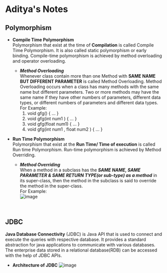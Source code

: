 # Aditya's Notes
## Polymorphism
+ **Compile Time Polymorphism**
  <br> Polymorphism that exist at the time of **Compilation** is called Compile Time Polymorphism. It is also called static polymorphism or early binding. Compile-time polymorphism is achieved by method overloading and operator overloading.
  + **_Method Overloading_** 
  <br> Whenever class contain more than one Method with **SAME NAME BUT DIFFERENT PARAMETER** is called Method Overloading. Method Overloading occurs when a class has many methods with the same name but different parameters. Two or more methods may have the same name if they have other numbers of parameters, different data types, or different numbers of parameters and different data types. 
  <br> For Example: 
    1. void gfg() { ... }
    2. void gfg(int num1 ) { ... }
    3. void gfg(float num1) { ... }
    4. void gfg(int num1 , float num2 ) { ... }  

+ **Run Time Polymorphism**
<br> Polymorphism that exist at the **Run Time/ Time of execution** is called Run time Polymorphism. Run-time polymorphism is achieved by Method Overriding.
  + **_Method Overriding_**
<br> When a method in a subclass has the ***SAME NAME, SAME PARAMETER  & SAME RETURN TYPE(or sub-type) as a method*** in its super-class, then the method in the subclass is said to override the method in the super-class. <br> For Example: <br>
![image](https://user-images.githubusercontent.com/107999400/214625840-b68db069-741c-4d32-8d4c-2d18dad39256.png)
<br>

## JDBC <br>
  **Java Database Connectivity** (JDBC) is Java API that is used to connect and execute the queries with respective database. It provides a standard abstraction for java applications to communicate with various databases. The enterprise data stored in a relational database(RDB) can be accessed with the help of JDBC APIs.
 + **Architecture of JDBC**
  ![image](https://user-images.githubusercontent.com/107999400/214884827-60655980-174c-421d-bd01-f13456e890f7.png)






